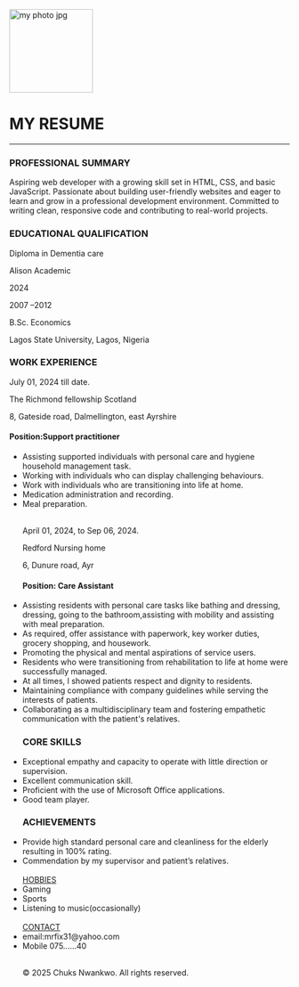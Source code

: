 
<!DOCTYPE html>
<html lang="en">
<head>
  <meta charset="UTF-8">
 <img src="https://github.com/user-attachments/assets/02366ea5-94bc-4ec5-ad03-5eb49782d7b9" alt="my photo jpg" width="150">
  <h1>MY RESUME</h1>
</head>
<hr/>
<body>
  <h3>PROFESSIONAL SUMMARY</h3>
  <p>
    Aspiring web developer with a growing skill set in HTML, CSS, and basic JavaScript. Passionate about building user-friendly websites and eager to learn and grow in a professional development environment. Committed to writing clean, responsive code and contributing to real-world projects.
  </p>
  <h3>EDUCATIONAL QUALIFICATION</h3>
  <p>Diploma in Dementia care</p>
    <p>Alison Academic</p>
     <p>2024</p>
<p>2007 –2012	</p>
<p>B.Sc. Economics</p>
<p>Lagos State University, Lagos, Nigeria</p>
<h3>WORK EXPERIENCE</h3>
<p>July 01, 2024 till date.</p>
<p>The Richmond fellowship Scotland</p>
<p>8, Gateside road, Dalmellington, east Ayrshire</p>
<h4>Position:Support practitioner</h4>
<ul>  
<li>Assisting supported individuals with personal care and hygiene household management task.</li>
<li> Working with individuals who can display challenging behaviours.</li>  
<li>Work with individuals who are transitioning into life at home.</li> 
<li> Medication administration and recording.</li> 
<li>Meal preparation.</li>
 <br/>
<p>April 01, 2024, to Sep 06, 2024.</p>
<p>Redford Nursing home</p>
<p>6, Dunure road, Ayr</p>
 
<h4>Position: Care Assistant</h4>
<li> Assisting residents with personal care tasks like bathing and dressing, dressing, going to the bathroom,assisting with mobility and assisting with meal preparation.</li>
  <li>As required, offer assistance with paperwork, key worker duties, grocery shopping, and housework.</li>
  <li>Promoting the physical and mental aspirations of service users.</li>
  <li>Residents who were transitioning from rehabilitation to life at home were successfully managed.</li> 
  <li>At all times, I showed patients respect and dignity to residents.</li>
  <li>Maintaining compliance with company guidelines while serving the interests of patients.</li>
  <li>Collaborating as a multidisciplinary team and fostering empathetic communication with the patient's relatives.</li>

  <h3>CORE SKILLS</h3>
  <li>Exceptional empathy  and capacity to operate with little direction or supervision.</li>
  <li>Excellent communication skill.</li>
  <li>Proficient with the use of Microsoft Office applications.</li>
  <li>Good team player.</li>

  <h3>ACHIEVEMENTS</h3>
  <li>Provide high standard personal care and cleanliness for the elderly resulting in 100% rating.</li>
  <li>Commendation by my supervisor and patient’s relatives.</li>
  <br>
  <a href="hobbies.html">HOBBIES</a>
  <li>Gaming</li>
  <li>Sports</li>
  <li>Listening to music(occasionally)</li>
  <br>
  <a href="Contact.html">CONTACT</a>
  <li>email:mrfix31@yahoo.com</li>
  <li>Mobile 075......40</li>
  <br>
  <footer> <p>&copy; 2025 Chuks Nwankwo. All rights reserved.</p> </footer>
  

 
  
</body>
